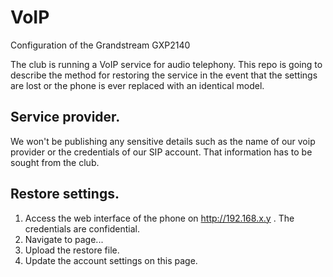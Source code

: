 # VoIP
Configuration of the Grandstream GXP2140

The club is running a VoIP service for audio telephony. This repo is going to describe the method for restoring the service in the event that the settings are lost or the phone is ever replaced with an identical model.

## Service provider.

We won't be publishing any sensitive details such as the name of our voip provider or the credentials of our SIP account. That information has to be sought from the club.

## Restore settings.

1. Access the web interface of the phone on http://192.168.x.y . The credentials are confidential.
2. Navigate to page...
3. Upload the restore file.
4. Update the account settings on this page.
